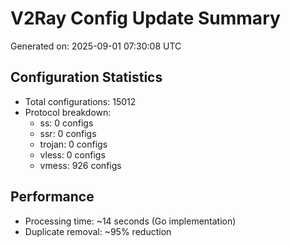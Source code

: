 # V2Ray Config Update Summary
Generated on: 2025-09-01 07:30:08 UTC

## Configuration Statistics
- Total configurations: 15012
- Protocol breakdown:
  - ss: 0 configs
  - ssr: 0 configs
  - trojan: 0 configs
  - vless: 0 configs
  - vmess: 926 configs

## Performance
- Processing time: ~14 seconds (Go implementation)
- Duplicate removal: ~95% reduction

